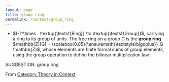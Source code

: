 ```yaml
---
layout: page
title: group ring
permalink: /context/group_ring
---
```

-  $(-)^\times : \textup{\textsf{Ring}} \to \textup{\textsf{Group}}$, carrying a ring to its group of units. The free ring on a group $G$ is the **group ring** $\mathbb{Z}[G] = \scalebox{0.85}{\ensuremath{\textstyle\bigoplus}}_G \mathbb{Z}$, whose elements are finite formal sums of group elements, using the group operation to define the bilinear multiplication law.

SUGGESTION: group ring

From [Category Theory in Context](https://mathgloss.github.io/MathGloss/context.html)
